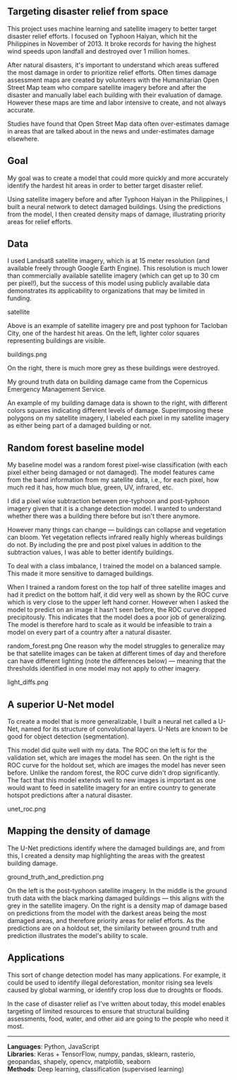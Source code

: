 ## Targeting disaster relief from space

This project uses machine learning and satellite imagery to better target disaster relief efforts. I focused on Typhoon Haiyan, which hit the Philippines in November of 2013. It broke records for having the highest wind speeds upon landfall and destroyed over 1 million homes.

After natural disasters, it's important to understand which areas suffered the most damage in order to prioritize relief efforts. Often times damage assessment maps are created by volunteers with the Humanitarian Open Street Map team who compare satellite imagery before and after the disaster and manually label each building with their evaluation of damage. However these maps are time and labor intensive to create, and not always accurate.

Studies have found that Open Street Map data often over-estimates damage in areas that are talked about in the news and under-estimates damage elsewhere.

## Goal

My goal was to create a model that could more quickly and more accurately identify the hardest hit areas in order to better target disaster relief.

Using satellite imagery before and after Typhoon Haiyan in the Philippines, I built a neural network to detect damaged buildings. Using the predictions from the model, I then created density maps of damage, illustrating priority areas for relief efforts.

## Data

I used Landsat8 satellite imagery, which is at 15 meter resolution (and available freely through Google Earth Engine). This resolution is much lower than commercially available satellite imagery (which can get up to 30 cm per pixel!), but the success of this model using publicly available data demonstrates its applicability to organizations that may be limited in funding.

satellite

Above is an example of satellite imagery pre and post typhoon for Tacloban City, one of the hardest hit areas. On the left, lighter color squares representing buildings are visible.

buildings.png

On the right, there is much more grey as these buildings were destroyed.

My ground truth data on building damage came from the Copernicus Emergency Management Service.

An example of my building damage data is shown to the right, with different colors squares indicating different levels of damage. Superimposing these polygons on my satellite imagery, I labeled each pixel in my satellite imagery as either being part of a damaged building or not.

## Random forest baseline model

My baseline model was a random forest pixel-wise classification (with each pixel either being damaged or not damaged). The model features came from the band information from my satellite data, i.e., for each pixel, how much red it has, how much blue, green, UV, infrared, etc.

I did a pixel wise subtraction between pre-typhoon and post-typhoon imagery given that it is a change detection model. I wanted to understand whether there was a building there before but isn't there anymore.

However many things can change — buildings can collapse and vegetation can bloom. Yet vegetation reflects infrared really highly whereas buildings do not. By including the pre and post pixel values in addition to the subtraction values, I was able to better identify buildings.

To deal with a class imbalance, I trained the model on a balanced sample. This made it more sensitive to damaged buildings.

When I trained a random forest on the top half of three satellite images and had it predict on the bottom half, it did very well as shown by the ROC curve which is very close to the upper left hand corner. However when I asked the model to predict on an image it hasn't seen before, the ROC curve dropped precipitously. This indicates that the model does a poor job of generalizing. The model is therefore hard to scale as it would be infeasible to train a model on every part of a country after a natural disaster.

random_forest.png
One reason why the model struggles to generalize may be that satellite images can be taken at different times of day and therefore can have different lighting (note the differences below) — meaning that the thresholds identified in one model may not apply to other imagery.

light_diffs.png

## A superior U-Net model

To create a model that is more generalizable, I built a neural net called a U-Net, named for its structure of convolutional layers. U-Nets are known to be good for object detection (segmentation).

This model did quite well with my data. The ROC on the left is for the validation set, which are images the model has seen. On the right is the ROC curve for the holdout set, which are images the model has never seen before. Unlike the random forest, the ROC curve didn't drop significantly. The fact that this model extends well to new images is important as one would want to feed in satellite imagery for an entire country to generate hotspot predictions after a natural disaster.

unet_roc.png

## Mapping the density of damage

The U-Net predictions identify where the damaged buildings are, and from this, I created a density map highlighting the areas with the greatest building damage.

ground_truth_and_prediction.png

On the left is the post-typhoon satellite imagery. In the middle is the ground truth data with the black marking damaged buildings — this aligns with the grey in the satellite imagery. On the right is a density map of damage based on predictions from the model with the darkest areas being the most damaged areas, and therefore priority areas for relief efforts. As the predictions are on a holdout set, the similarity between ground truth and prediction illustrates the model's ability to scale.

## Applications

This sort of change detection model has many applications. For example, it could be used to identify illegal deforestation, monitor rising sea levels caused by global warming, or identify crop loss due to droughts or floods.

In the case of disaster relief as I've written about today, this model enables targeting of limited resources to ensure that structural building assessments, food, water, and other aid are going to the people who need it most.

-----
**Languages**: Python, JavaScript  
**Libraries**: Keras + TensorFlow, numpy, pandas, sklearn, rasterio, geopandas, shapely, opencv, matplotlib, seaborn  
**Methods**: Deep learning, classification (supervised learning)  
